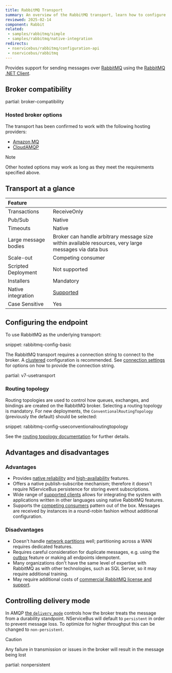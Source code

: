 ```yaml
---
title: RabbitMQ Transport
summary: An overview of the RabbitMQ transport, learn how to configure and use RabbitMQ as a transport in NServiceBus
reviewed: 2025-02-14
component: Rabbit
related:
 - samples/rabbitmq/simple
 - samples/rabbitmq/native-integration
redirects:
 - nservicebus/rabbitmq/configuration-api
 - nservicebus/rabbitmq
---
```


Provides support for sending messages over [RabbitMQ](https://www.rabbitmq.com/) using the [RabbitMQ .NET Client](https://www.nuget.org/packages/RabbitMQ.Client/).

## Broker compatibility

partial: broker-compatibility

### Hosted broker options

The transport has been confirmed to work with the following hosting providers:

- [Amazon MQ](https://aws.amazon.com/amazon-mq/)
- [CloudAMQP](https://www.cloudamqp.com/)

> [!NOTE]
> Other hosted options may work as long as they meet the requirements specified above.

## Transport at a glance

|Feature                    |   |
|:---                       |---
|Transactions               |ReceiveOnly
|Pub/Sub                    |Native
|Timeouts                   |Native
|Large message bodies       |Broker can handle arbitrary message size within available resources, very large messages via data bus
|Scale-out             |Competing consumer
|Scripted Deployment        |Not supported
|Installers                 |Mandatory
|Native integration         |[Supported](native-integration.md)
|Case Sensitive             |Yes

## Configuring the endpoint

To use RabbitMQ as the underlying transport:

snippet: rabbitmq-config-basic

The RabbitMQ transport requires a connection string to connect to the broker. A [clustered](https://www.rabbitmq.com/clustering.html) configuration is recommended. See [connection settings](/transports/rabbitmq/connection-settings.md) for options on how to provide the connection string.

partial: v7-usetransport

### Routing topology

Routing topologies are used to control how queues, exchanges, and bindings are created on the RabbitMQ broker. Selecting a routing topology is mandatory. For new deployments, the `ConventionalRoutingTopology` (previously the default) should be selected:

snippet: rabbitmq-config-useconventionalroutingtopology

See the [routing topology documentation](/transports/rabbitmq/routing-topology.md) for further details.


## Advantages and disadvantages


### Advantages

 * Provides [native reliability](https://www.rabbitmq.com/reliability.html) and [high-availability](https://www.rabbitmq.com/docs/quorum-queues#availability) features.
 * Offers a native publish-subscribe mechanism; therefore it doesn't require NServiceBus persistence for storing event subscriptions.
 * Wide range of [supported clients](https://www.rabbitmq.com/devtools.html) allows for integrating the system with applications written in other languages using native RabbitMQ features.
 * Supports the [competing consumers](https://www.enterpriseintegrationpatterns.com/patterns/messaging/CompetingConsumers.html) pattern out of the box. Messages are received by instances in a round-robin fashion without additional configuration.


### Disadvantages

 * Doesn't handle [network partitions](https://www.rabbitmq.com/partitions.html) well; partitioning across a WAN requires dedicated features.
 * Requires careful consideration for duplicate messages, e.g. using the [outbox](/nservicebus/outbox/) feature or making all endpoints idempotent.
 * Many organizations don't have the same level of expertise with RabbitMQ as with other technologies, such as SQL Server, so it may require additional training.
 * May require additional costs of [commercial RabbitMQ license and support](https://www.rabbitmq.com/services.html).

## Controlling delivery mode

In AMQP [the `delivery_mode`](https://www.rabbitmq.com/amqp-0-9-1-reference.html) controls how the broker treats the message from a durability standpoint. NServiceBus will default to `persistent` in order to prevent message loss. To optimize for higher throughput this can be changed to `non-persistent`.

> [!CAUTION]
> Any failure in transmission or issues in the broker will result in the message being lost

partial: nonpersistent
